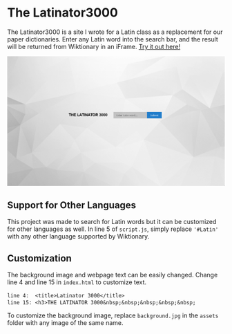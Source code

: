 # The Latinator3000
The Latinator3000 is a site I wrote for a Latin class as a replacement for our paper dictionaries.
Enter any Latin word into the search bar, and the result will be returned from Wiktionary in an iFrame.
[Try it out here!]( https://yuzhoumo.github.io/latinator-3000/)

![Latinator3000 Demo GIF](demo.gif)

## Support for Other Languages
This project was made to search for Latin words but it can be customized for other languages as well.
In line 5 of `script.js`, simply replace `'#Latin'` with any other language supported by Wiktionary.

## Customization
The background image and webpage text can be easily changed.
Change line 4 and line 15 in ```index.html``` to customize text.

```
line 4:  <title>Latinator 3000</title>
line 15: <h3>THE LATINATOR 3000&nbsp;&nbsp;&nbsp;&nbsp;&nbsp;
```
To customize the background image, replace `background.jpg` in the `assets` folder with any image of the same name.
